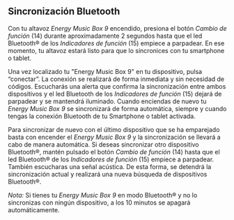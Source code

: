 ## Sincronización Bluetooth

Con tu altavoz *Energy Music Box 9* encendido, presiona el botón *Cambio de función* (14) durante aproximadamente 2 segundos hasta que el led Bluetooth® de los *Indicadores de función* (15) empiece a parpadear. En ese momento, tu altavoz estará listo para que lo sincronices con tu smartphone o tablet.

Una vez localizado tu "Energy Music Box 9" en tu dispositivo, pulsa “conectar”. La conexión se realizará de forma inmediata y sin necesidad de códigos. Escucharás una alerta que confirma la sincronización entre ambos dispositivos y el led Bluetooth de los *Indicadores de función* (15) dejará de parpadear y se mantendrá iluminado. Cuando enciendas de nuevo tu *Energy Music Box 9* se sincronizará de forma automática, siempre y cuando tengas la conexión Bluetooth de tu Smartphone o tablet activada.

Para sincronizar de nuevo con el último dispositivo que se ha emparejado basta con encender el *Energy Music Box 9* y la sincronización se llevará a cabo de manera automática. Si deseas sincronizar otro dispositivo Bluetooth®, mantén pulsado el botón *Cambio de función* (14) hasta que el led Bluetooth® de los *Indicadores de función* (15) empiece a parpadear. También escucharas una señal acústica. De esta forma, se detendrá la sincronización actual y realizará una nueva búsqueda de dispositivos Bluetooth®.

*Nota:* Si tienes tu *Energy Music Box 9* en modo Bluetooth® y no lo sincronizas con ningún dispositivo, a los 10 minutos se apagará automáticamente.

